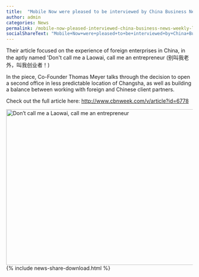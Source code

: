 ```yaml
---
title:  "Mobile Now were pleased to be interviewed by China Business News Weekly last month"
author: admin
categories: News
permalink: /mobile-now-pleased-interviewed-china-business-news-weekly-last-month/
socialShareText: "Mobile+Now+were+pleased+to+be+interviewed+by+China+Business+News+Weekly+last+month."
---
```

Their article focused on the experience of foreign enterprises in China, in the aptly named 'Don't call me a Laowai, call me an entrepreneur (别叫我老外，叫我创业者！)

In the piece, Co-Founder Thomas Meyer talks through the decision to open a second office in less predictable location of Changsha, as well as building a balance between working with foreign and Chinese client partners.

Check out the full article here: <http://www.cbnweek.com/v/article?id=6778>

<img alt="Don’t call me a Laowai, call me an entrepreneur" src="{{ site.assetsurl }}2014/04/Don’t-call-me-a-Laowai-call-me-an-entrepreneur.jpg" width="710" height="420">
<!--more-->
{% include news-share-download.html %}
